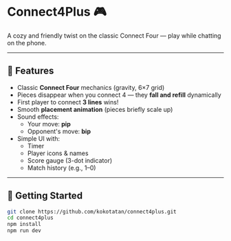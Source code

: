 # Connect4Plus 🎮

A cozy and friendly twist on the classic Connect Four — play while chatting on the phone.

---

## 🧩 Features

- Classic **Connect Four** mechanics (gravity, 6×7 grid)
- Pieces disappear when you connect 4 — they **fall and refill** dynamically
- First player to connect **3 lines** wins!
- Smooth **placement animation** (pieces briefly scale up)
- Sound effects:
  - Your move: **pip**
  - Opponent's move: **bip**
- Simple UI with:
  - Timer
  - Player icons & names
  - Score gauge (3-dot indicator)
  - Match history (e.g., 1–0)

---

## 🚀 Getting Started

```bash
git clone https://github.com/kokotatan/connect4plus.git
cd connect4plus
npm install
npm run dev
